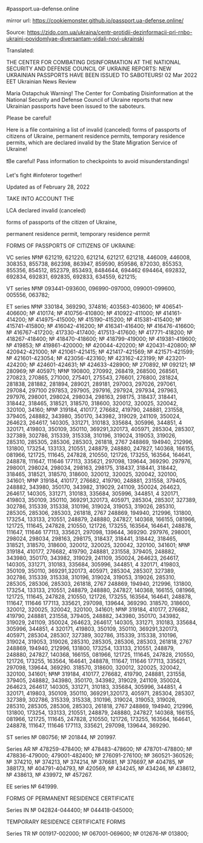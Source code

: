 #passport.ua-defense.online 

mirror url: https://cookiemonster.github.io/passport.ua-defense.online/

Source: https://zido.com.ua/ukraina/centr-protidii-dezinformacii-pri-rnbo-ukraini-povidomlyae-diversantam-vidali-novi-ukrainski

Translated:


THE CENTER FOR COMBATING DISINFORMATION AT THE NATIONAL SECURITY AND DEFENSE COUNCIL OF UKRAINE REPORTS: NEW UKRAINIAN PASSPORTS HAVE BEEN ISSUED TO SABOTEURS!
02 Mar 2022 EET
Ukrainian News Review


Maria Ostapchuk
Warning! The Center for Combating Disinformation at the National Security and Defense Council of Ukraine reports that new Ukrainian passports have been issued to the saboteurs.

Please be careful!

Here is a file containing a list of invalid (canceled) forms of passports of citizens of Ukraine, permanent residence permits, temporary residence permits, which are declared invalid by the State Migration Service of Ukraine!

❗️Be careful! Pass information to checkpoints to avoid misunderstandings!

Let's fight #infoteror together!

Updated as of February 28, 2022

TAKE INTO ACCOUNT THE

LCA declared invalid (canceled) 

forms of passports of the citizen of Ukraine, 

permanent residence permit, temporary residence permit

FORMS OF PASSPORTS OF CITIZENS OF UKRAINE:

VC series №№ 621219, 621220, 621214, 621217, 621218, 446009, 446008, 308353, 855738, 862398, 863947, 859590, 859586, 872030, 855353, 855356, 854512, 852379, 853493, 8484644, 694462 694464, 692832, 692834, 692831, 692835, 692833, 634559, 621215; 

VT series №№ 093441-093600, 096990-097000, 099001-099600, 005556, 063782;

ET series №№ 330184, 369290, 374816; 403563-403600; № 406541-406600; № 410174; № 410756-410800; № 410922-411000; № 414161-414200; № 414975-415000; № 415190-415200; № 415381-415400; № 415741-415800; № 416042-416200; № 416341-416400; № 416476-416600; № 416767-417200; 417330-417400; 417513-417600; № 417771-418200; № 418267-418400; № 418470-418600; № 418799-419000; № 419381-419600; № 419853; № 419861-420000; № 420044-420200; № 420431-420800; № 420942-421000; № 421061-421415; № 421417-421569; № 421571-421599; № 421601-423054; № 423056-423160; № 423162-423199; № 423201-424200; № 424601-424631; № 424633-428900; № 270892, № 092121; № 280969; № 405971; №№ 190800, 270992, 268419, 268500, 268561, 270823, 270865, 271000, 275401, 275543, 276601, 276800, 281824, 281838, 281882, 281894, 289021, 289181, 297003, 297026, 297061, 297084, 297100 297853, 297905, 297916, 297924, 297934, 297963, 297976, 298001, 298024, 298034, 298163, 298175, 318437, 318441, 318442, 318465, 318521, 318570, 318600, 320012, 320025, 320042, 320100, 34160; №№ 319184, 410177, 276682, 419790, 248881, 231558, 379405, 248882, 343980, 350170, 343982, 319029, 241109, 350024, 264623, 264617, 140305, 331271, 310183, 335684, 305996, 344851, 4 320171, 419803, 350109, 350110, 369291,320173, 405971, 285304, 285307, 327389, 302786, 315339, 315338, 310196, 319024, 319053, 319026, 285310, 285305, 285306, 285303, 261818, 2767 248869, 194940, 212996, 131800, 173254, 133133, 210551, 248879, 248880, 247827, 140368, 166155, 081966, 121725, 111645, 247828, 210550, 121726, 173255, 163564, 164641, 248878, 111647, 111646 177113, 335621, 297098, 139644, 369290. 297976, 298001, 298024, 298034, 298163, 298175, 318437, 318441, 318442, 318465, 318521, 318570, 318600, 320012, 320025, 320042, 320100, 341601; №№ 319184, 410177, 276682, 419790, 248881, 231558, 379405, 248882, 343980, 350170, 343982, 319029, 241109, 350024, 264623, 264617, 140305, 331271, 310183, 335684, 305996, 344851, 4 320171, 419803, 350109, 350110, 369291,320173, 405971, 285304, 285307, 327389, 302786, 315339, 315338, 310196, 319024, 319053, 319026, 285310, 285305, 285306, 285303, 261818, 2767 248869, 194940, 212996, 131800, 173254, 133133, 210551, 248879, 248880, 247827, 140368, 166155, 081966, 121725, 111645, 247828, 210550, 121726, 173255, 163564, 164641, 248878, 111647, 111646 177113, 335621, 297098, 139644, 369290. 297976, 298001, 298024, 298034, 298163, 298175, 318437, 318441, 318442, 318465, 318521, 318570, 318600, 320012, 320025, 320042, 320100, 341601; №№ 319184, 410177, 276682, 419790, 248881, 231558, 379405, 248882, 343980, 350170, 343982, 319029, 241109, 350024, 264623, 264617, 140305, 331271, 310183, 335684, 305996, 344851, 4 320171, 419803, 350109, 350110, 369291,320173, 405971, 285304, 285307, 327389, 302786, 315339, 315338, 310196, 319024, 319053, 319026, 285310, 285305, 285306, 285303, 261818, 2767 248869, 194940, 212996, 131800, 173254, 133133, 210551, 248879, 248880, 247827, 140368, 166155, 081966, 121725, 111645, 247828, 210550, 121726, 173255, 163564, 164641, 248878, 111647, 111646 177113, 335621, 297098, 139644, 369290. 318570, 318600, 320012, 320025, 320042, 320100, 341601; №№ 319184, 410177, 276682, 419790, 248881, 231558, 379405, 248882, 343980, 350170, 343982, 319029, 241109, 350024, 264623, 264617, 140305, 331271, 310183, 335684, 305996, 344851, 4 320171, 419803, 350109, 350110, 369291,320173, 405971, 285304, 285307, 327389, 302786, 315339, 315338, 310196, 319024, 319053, 319026, 285310, 285305, 285306, 285303, 261818, 2767 248869, 194940, 212996, 131800, 173254, 133133, 210551, 248879, 248880, 247827, 140368, 166155, 081966, 121725, 111645, 247828, 210550, 121726, 173255, 163564, 164641, 248878, 111647, 111646 177113, 335621, 297098, 139644, 369290. 318570, 318600, 320012, 320025, 320042, 320100, 341601; №№ 319184, 410177, 276682, 419790, 248881, 231558, 379405, 248882, 343980, 350170, 343982, 319029, 241109, 350024, 264623, 264617, 140305, 331271, 310183, 335684, 305996, 344851, 4 320171, 419803, 350109, 350110, 369291,320173, 405971, 285304, 285307, 327389, 302786, 315339, 315338, 310196, 319024, 319053, 319026, 285310, 285305, 285306, 285303, 261818, 2767 248869, 194940, 212996, 131800, 173254, 133133, 210551, 248879, 248880, 247827, 140368, 166155, 081966, 121725, 111645, 247828, 210550, 121726, 173255, 163564, 164641, 248878, 111647, 111646 177113, 335621, 297098, 139644, 369290.

ST series № 080756; № 201844, № 201997.

Series AR № 478259-478400; № 478483-478600; № 478701-478800; № 478836-479000; 479001-482400; № 276091-276100; № 360521-360526; № 374210, № 374213, № 374214, № 376681, № 376697, № 404785, № 388173, № 404791-404793, № 420569, № 434245, № 434246, № 438612, № 438613, № 439972, № 457267.

EE series № 641999.

FORMS OF PERMANENT RESIDENCE CERTIFICATE

Series IN № 042824-044400; № 044418-045000; 

TEMPORARY RESIDENCE CERTIFICATE FORMS

Series TR № 001917-002000; № 067001-069600; № 012676-№ 013800; 
